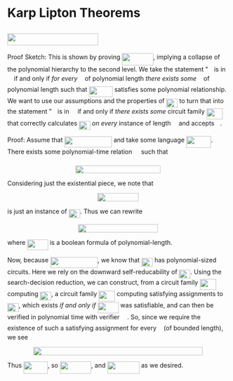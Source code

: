# Karp Lipton Theorems

## <img src="/notes/background/tex/e2ea0a62148bc5b64200834dcce2b02d.svg?invert_in_darkmode&sanitize=true" align="middle" width="206.683719pt" height="27.72066330000001pt"/>

Proof Sketch: This is shown by proving <img src="/notes/background/tex/2a53b91f9bbf45303c8c24add3e45e2a.svg?invert_in_darkmode&sanitize=true" align="middle" width="71.40604679999998pt" height="27.72066330000001pt"/>, implying a collapse of the polynomial hierarchy to the second level.  We take the statement "<img src="/notes/background/tex/332cc365a4987aacce0ead01b8bdcc0b.svg?invert_in_darkmode&sanitize=true" align="middle" width="9.39498779999999pt" height="14.15524440000002pt"/> is in <img src="/notes/background/tex/ddcb483302ed36a59286424aa5e0be17.svg?invert_in_darkmode&sanitize=true" align="middle" width="11.18724254999999pt" height="22.465723500000017pt"/> if and only if *for every* <img src="/notes/background/tex/deceeaf6940a8c7a5a02373728002b0f.svg?invert_in_darkmode&sanitize=true" align="middle" width="8.649225749999989pt" height="14.15524440000002pt"/> of polynomial length *there exists some* <img src="/notes/background/tex/f93ce33e511096ed626b4719d50f17d2.svg?invert_in_darkmode&sanitize=true" align="middle" width="8.367621899999993pt" height="14.15524440000002pt"/> of polynomial length such that <img src="/notes/background/tex/a35d9ea85439dede6d90c9f53db8be8c.svg?invert_in_darkmode&sanitize=true" align="middle" width="53.80901294999998pt" height="24.65753399999998pt"/> satisfies some polynomial relationship.  We want to use our assumptions and the properties of <img src="/notes/background/tex/95d4aeb7638140fd70ba48c1d0a76c2d.svg?invert_in_darkmode&sanitize=true" align="middle" width="25.890204449999988pt" height="20.09134050000002pt"/> to turn that into the statement "<img src="/notes/background/tex/332cc365a4987aacce0ead01b8bdcc0b.svg?invert_in_darkmode&sanitize=true" align="middle" width="9.39498779999999pt" height="14.15524440000002pt"/> is in <img src="/notes/background/tex/ddcb483302ed36a59286424aa5e0be17.svg?invert_in_darkmode&sanitize=true" align="middle" width="11.18724254999999pt" height="22.465723500000017pt"/> if and only if *there exists some* circuit family <img src="/notes/background/tex/472992d46a71981edd1dea7c131bd026.svg?invert_in_darkmode&sanitize=true" align="middle" width="37.135200299999994pt" height="24.65753399999998pt"/> that correctly calculates <img src="/notes/background/tex/95d4aeb7638140fd70ba48c1d0a76c2d.svg?invert_in_darkmode&sanitize=true" align="middle" width="25.890204449999988pt" height="20.09134050000002pt"/> *on every* instance of length <img src="/notes/background/tex/55a049b8f161ae7cfeb0197d75aff967.svg?invert_in_darkmode&sanitize=true" align="middle" width="9.86687624999999pt" height="14.15524440000002pt"/> and accepts <img src="/notes/background/tex/332cc365a4987aacce0ead01b8bdcc0b.svg?invert_in_darkmode&sanitize=true" align="middle" width="9.39498779999999pt" height="14.15524440000002pt"/>.

Proof: Assume that <img src="/notes/background/tex/e2f37360d006826b4593a2561ffc4aa2.svg?invert_in_darkmode&sanitize=true" align="middle" width="107.97883799999998pt" height="24.65753399999998pt"/> and take some language <img src="/notes/background/tex/110092bfc479cdf57fe77f8102448dd2.svg?invert_in_darkmode&sanitize=true" align="middle" width="56.18241089999998pt" height="27.72066330000001pt"/>.  There exists some polynomial-time relation <img src="/notes/background/tex/1e438235ef9ec72fc51ac5025516017c.svg?invert_in_darkmode&sanitize=true" align="middle" width="12.60847334999999pt" height="22.465723500000017pt"/> such that

<center><img src="/notes/background/tex/050a891215d71fc1536d51ea67cf1f0e.svg?invert_in_darkmode&sanitize=true" align="middle" width="194.37239085pt" height="18.791838449999997pt"/></center>

Considering just the existential piece, we note that

<center><img src="/notes/background/tex/f931f824d7344d8287d301fd7a2c7aa2.svg?invert_in_darkmode&sanitize=true" align="middle" width="94.84904714999999pt" height="18.791838449999997pt"/></center>

is just an instance of <img src="/notes/background/tex/95d4aeb7638140fd70ba48c1d0a76c2d.svg?invert_in_darkmode&sanitize=true" align="middle" width="25.890204449999988pt" height="20.09134050000002pt"/>.  Thus we can rewrite

<center><img src="/notes/background/tex/bbb3b5880a4f09110aaca1414619e16d.svg?invert_in_darkmode&sanitize=true" align="middle" width="181.5856614pt" height="18.791838449999997pt"/></center>

where <img src="/notes/background/tex/e00e75871b4e789e5c465fdab29fa79a.svg?invert_in_darkmode&sanitize=true" align="middle" width="47.95292369999999pt" height="24.65753399999998pt"/> is a boolean formula of polynomial-length.

Now, because <img src="/notes/background/tex/e2f37360d006826b4593a2561ffc4aa2.svg?invert_in_darkmode&sanitize=true" align="middle" width="107.97883799999998pt" height="24.65753399999998pt"/>, we know that <img src="/notes/background/tex/95d4aeb7638140fd70ba48c1d0a76c2d.svg?invert_in_darkmode&sanitize=true" align="middle" width="25.890204449999988pt" height="20.09134050000002pt"/> has polynomial-sized circuits.  Here we rely on the downward self-reducability of <img src="/notes/background/tex/95d4aeb7638140fd70ba48c1d0a76c2d.svg?invert_in_darkmode&sanitize=true" align="middle" width="25.890204449999988pt" height="20.09134050000002pt"/>.  Using the search-decision reduction, we can construct, from a circuit family <img src="/notes/background/tex/472992d46a71981edd1dea7c131bd026.svg?invert_in_darkmode&sanitize=true" align="middle" width="37.135200299999994pt" height="24.65753399999998pt"/> computing <img src="/notes/background/tex/95d4aeb7638140fd70ba48c1d0a76c2d.svg?invert_in_darkmode&sanitize=true" align="middle" width="25.890204449999988pt" height="20.09134050000002pt"/>, a circuit family <img src="/notes/background/tex/a0c605053abc19ea22e513ed97685212.svg?invert_in_darkmode&sanitize=true" align="middle" width="37.135200299999994pt" height="24.7161288pt"/> computing satisfying assignments to <img src="/notes/background/tex/95d4aeb7638140fd70ba48c1d0a76c2d.svg?invert_in_darkmode&sanitize=true" align="middle" width="25.890204449999988pt" height="20.09134050000002pt"/>, which exists *if and only if* <img src="/notes/background/tex/e00e75871b4e789e5c465fdab29fa79a.svg?invert_in_darkmode&sanitize=true" align="middle" width="47.95292369999999pt" height="24.65753399999998pt"/> was satisfiable, and can then be verified in polynomial time with verifier <img src="/notes/background/tex/a9a3a4a202d80326bda413b5562d5cd1.svg?invert_in_darkmode&sanitize=true" align="middle" width="13.242037049999992pt" height="22.465723500000017pt"/>.  So, since we require the existence of such a satisfying assignment for every <img src="/notes/background/tex/deceeaf6940a8c7a5a02373728002b0f.svg?invert_in_darkmode&sanitize=true" align="middle" width="8.649225749999989pt" height="14.15524440000002pt"/> (of bounded length), we see

<center><img src="/notes/background/tex/edd993d2041908fb0275646893c91faa.svg?invert_in_darkmode&sanitize=true" align="middle" width="386.8624056pt" height="18.791838449999997pt"/></center>

Thus <img src="/notes/background/tex/721801a427a1ffcbbe0d0ade02bf9f2a.svg?invert_in_darkmode&sanitize=true" align="middle" width="55.04085509999999pt" height="27.72066330000001pt"/>, so <img src="/notes/background/tex/2a53b91f9bbf45303c8c24add3e45e2a.svg?invert_in_darkmode&sanitize=true" align="middle" width="71.40604679999998pt" height="27.72066330000001pt"/>, and <img src="/notes/background/tex/87ccffb0140c270eaae25d15eb0ec773.svg?invert_in_darkmode&sanitize=true" align="middle" width="73.39685594999999pt" height="27.72066330000001pt"/> as we desired.
